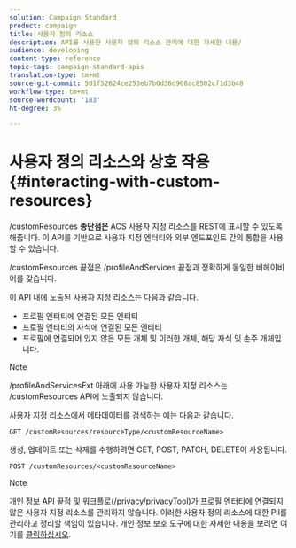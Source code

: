 ```yaml
---
solution: Campaign Standard
product: campaign
title: 사용자 정의 리소스
description: API를 사용한 사용자 정의 리소스 관리에 대한 자세한 내용/
audience: developing
content-type: reference
topic-tags: campaign-standard-apis
translation-type: tm+mt
source-git-commit: 501f52624ce253eb7b0d36d908ac8502cf1d3b48
workflow-type: tm+mt
source-wordcount: '183'
ht-degree: 3%

---
```



# 사용자 정의 리소스와 상호 작용 {#interacting-with-custom-resources}

/customResources **종단점은** ACS 사용자 지정 리소스를 REST에 표시할 수 있도록 해줍니다. 이 API를 기반으로 사용자 지정 엔터티와 외부 엔드포인트 간의 통합을 사용할 수 있습니다.

/customResources 끝점은 /profileAndServices 끝점과 정확하게 동일한 비헤이비어를 갖습니다.

이 API 내에 노출된 사용자 지정 리소스는 다음과 같습니다.

* 프로필 엔티티에 연결된 모든 엔티티
* 프로필 엔티티의 자식에 연결된 모든 엔티티
* 프로필에 연결되어 있지 않은 모든 개체 및 이러한 개체, 해당 자식 및 손주 개체입니다.

>[!NOTE]
>/profileAndServicesExt 아래에 사용 가능한 사용자 지정 리소스는 /customResources API에 노출되지 않습니다.

사용자 지정 리소스에서 메타데이터를 검색하는 예는 다음과 같습니다.

```
GET /customResources/resourceType/<customResourceName>
```

생성, 업데이트 또는 삭제를 수행하려면 GET, POST, PATCH, DELETE이 사용됩니다.

```
POST /customResources/<customResourceName>
```

>[!NOTE]
>개인 정보 API 끝점 및 워크플로(/privacy/privacyTool)가 프로필 엔터티에 연결되지 않은 사용자 지정 리소스를 관리하지 않습니다.
>이러한 사용자 정의 리소스에 대한 PII를 관리하고 정리할 책임이 있습니다. 개인 정보 보호 도구에 대한 자세한 내용을 보려면 여기를 [클릭하십시오](../../api/using/creating-a-privacy-request.md).

